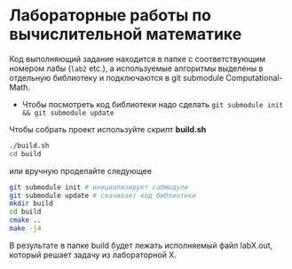 # Лабораторные работы по вычислительной математике
Код выполняющий задание находится в папке с соответствующим номером лабы (`lab2` etc.), а используемые алгоритмы выделены в отдельную библиотеку и подключаются в git submodule Computational-Math.

* Чтобы посмотреть код библиотеки надо сделать `git submodule init && git submodule update`

Чтобы собрать проект используйте скрипт **build.sh**
```bash
./build.sh
cd build
```
или вручную проделайте следующее
```bash
git submodule init # инициализирует сабмодули
git submodule update # скачивает код библиотеки
mkdir build
cd build
cmake ..
make -j4
```
В результате в папке build будет лежать исполняемый файл labX.out, который решает задачу из лабораторной X.
